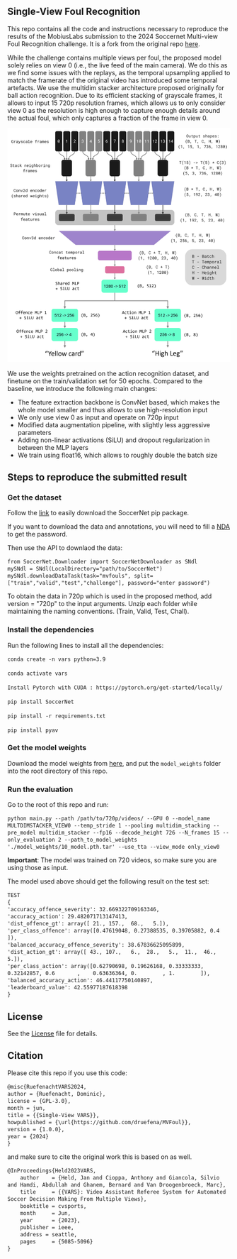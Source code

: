 
## Single-View Foul Recognition
This repo contains all the code and instructions necessary to reproduce the results of the MobiusLabs submission to the 2024 Soccernet Multi-view Foul Recognition challenge. It is a fork from the original repo [here](https://github.com/SoccerNet/sn-mvfoul).

While the challenge contains multiple views per foul, the proposed model solely relies on view 0 (i.e., the live feed of the main camera). We do this as we find some issues with the replays, as the temporal upsampling applied to match the framerate of the original video has introduced some temporal artefacts. We use the multidim stacker architecture proposed originally for ball action recognition. Due to its efficient stacking of grayscale frames, it allows to input 15 720p resolution frames, which allows us to only consider view 0 as the resolution is high enough to capture enough details around the actual foul, which only captures a fraction of the frame in view 0. 

![My Image](images/foul_overview.png)

We use the weights pretrained on the action recognition dataset, and finetune on the train/validation set for 50 epochs. Compared to the baseline, we introduce the following main changes:
* The feature extraction backbone is ConvNet based, which makes the whole model smaller and thus allows to use high-resolution input
* We only use view 0 as input and operate on 720p input
* Modified data augmentation pipeline, with slightly less aggressive parameters
* Adding non-linear activations (SiLU) and dropout regularization in between the MLP layers
* We train using float16, which allows to roughly double the batch size

## Steps to reproduce the submitted result

### Get the dataset
Follow the [link](https://pypi.org/project/SoccerNet/) to easily download the SoccerNet pip package.

If you want to download the data and annotations, you will need to fill a [NDA](https://docs.google.com/forms/d/e/1FAIpQLSfYFqjZNm4IgwGnyJXDPk2Ko_lZcbVtYX73w5lf6din5nxfmA/viewform) to get the password.

Then use the API to downlaod the data:

```
from SoccerNet.Downloader import SoccerNetDownloader as SNdl
mySNdl = SNdl(LocalDirectory="path/to/SoccerNet")
mySNdl.downloadDataTask(task="mvfouls", split=["train","valid","test","challenge"], password="enter password")
```
To obtain the data in 720p which is used in the proposed method, add version = "720p" to the input arguments. 
Unzip each folder while maintaining the naming conventions. (Train, Valid, Test, Chall).

### Install the dependencies
Run the following lines to install all the dependencies:
```
conda create -n vars python=3.9

conda activate vars

Install Pytorch with CUDA : https://pytorch.org/get-started/locally/

pip install SoccerNet

pip install -r requirements.txt

pip install pyav

```

### Get the model weights
Download the model weights from [here](https://drive.google.com/drive/folders/1Q-ycV8-C-oLKx2fGudIv3bUdbOyCz9sw?usp=drive_link), and put the `model_weights` folder into the root directory of this repo.

### Run the evaluation
Go to the root of this repo and run:

```
python main.py --path /path/to/720p/videos/ --GPU 0 --model_name MULTDIMSTACKER_VIEW0 --temp_stride 1 --pooling multidim_stacking --pre_model multidim_stacker --fp16 --decode_height 726 --N_frames 15 --only_evaluation 2 --path_to_model_weights './model_weights/10_model.pth.tar' --use_tta --view_mode only_view0
```

**Important**: The model was trained on 720 videos, so make sure you are using those as input.

The model used above should get the following result on the test set:
```
TEST
{
'accuracy_offence_severity': 32.669322709163346, 
'accuracy_action': 29.482071713147413, 
'dist_offence_gt': array([ 21., 157.,  68.,   5.]), 
'per_class_offence': array([0.47619048, 0.27388535, 0.39705882, 0.4       ]), 
'balanced_accuracy_offence_severity': 38.67836625095899, 
'dist_action_gt': array([ 43., 107.,   6.,  28.,   5.,  11.,  46.,   5.]), 
'per_class_action': array([0.62790698, 0.19626168, 0.33333333, 0.32142857, 0.6       ,    0.63636364, 0.        , 1.        ]), 
'balanced_accuracy_action': 46.44117750140897, 
'leaderboard_value': 42.55977187618398
}
```


## License
See the [License](LICENSE) file for details.


## Citation

Please cite this repo if you use this code:
```
@misc{RuefenachtVARS2024,
author = {Ruefenacht, Dominic},
license = {GPL-3.0},
month = jun,
title = {{Single-View VARS}},
howpublished = {\url{https://github.com/druefena/MVFoul}},
version = {1.0.0},
year = {2024}
}
```


and make sure to cite the original work this is based on as well.

```
@InProceedings{Held2023VARS,
    author    = {Held, Jan and Cioppa, Anthony and Giancola, Silvio and Hamdi, Abdullah and Ghanem, Bernard and Van Droogenbroeck, Marc},
    title     = {{VARS}: Video Assistant Referee System for Automated Soccer Decision Making From Multiple Views},
    booktitle = cvsports,
    month     = Jun,
    year      = {2023},
	publisher = ieee,
	address = seattle,
    pages     = {5085-5096}
}
```
